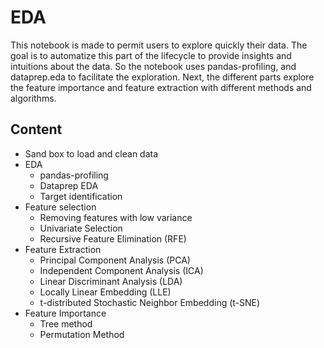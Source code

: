 # EDA
This notebook is made to permit users to explore quickly their data. The goal is to automatize this part of the lifecycle to provide insights and intuitions about the data. So the notebook uses pandas-profiling, and dataprep.eda to facilitate the exploration. Next, the different parts explore the feature importance and feature extraction with different methods and algorithms.

 

## Content
- Sand box to load and clean data
- EDA
	- pandas-profiling
	- Dataprep EDA
	- Target identification
- Feature selection
	- Removing features with low variance
	- Univariate Selection
	- Recursive Feature Elimination (RFE)
- Feature Extraction
	- Principal Component Analysis (PCA)
	- Independent Component Analysis (ICA)
	- Linear Discriminant Analysis (LDA)
	- Locally Linear Embedding (LLE)
	- t-distributed Stochastic Neighbor Embedding (t-SNE)
- Feature Importance
	- Tree method
	- Permutation Method